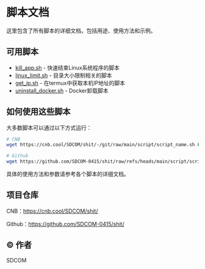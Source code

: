 # 脚本文档

这里包含了所有脚本的详细文档，包括用途、使用方法和示例。

## 可用脚本

- [kill_app.sh](./kill_app.md) - 快速结束Linux系统程序的脚本
- [linux_limit.sh](./linux_limit.md) - 目录大小限制相关的脚本
- [get_ip.sh](./get_ip.md) - 在termux中获取本机IP地址的脚本
- [uninstall_docker.sh](./uninstall_docker.md) - Docker卸载脚本

## 如何使用这些脚本

大多数脚本可以通过以下方式运行：

```bash
# CNB
wget https://cnb.cool/SDCOM/shit/-/git/raw/main/script/script_name.sh && sudo chmod +x ./script_name.sh && sudo ./script_name.sh

# Github
wget https://github.com/SDCOM-0415/shit/raw/refs/heads/main/script/script_name.sh && sudo chmod +x ./script_name.sh && sudo ./script_name.sh
```

具体的使用方法和参数请参考各个脚本的详细文档。

## 项目仓库

CNB：https://cnb.cool/SDCOM/shit/

Github：https://github.com/SDCOM-0415/shit/

## © 作者

SDCOM